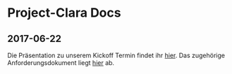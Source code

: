 # Project-Clara Docs

## 2017-06-22

Die Präsentation zu unserem Kickoff Termin findet ihr [hier](2017-06-22-kickoff/index.html). Das zugehörige Anforderungsdokument liegt [hier](2017-06-22-kickoff/REQUIREMENTS.md) ab.
